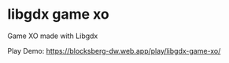 # libgdx game xo
Game XO made with Libgdx

Play Demo: https://blocksberg-dw.web.app/play/libgdx-game-xo/
